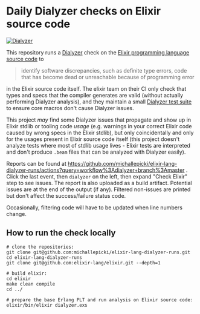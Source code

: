 # Daily Dialyzer checks on Elixir source code

[![Dialyzer](https://github.com/michallepicki/elixir-lang-dialyzer-runs/workflows/dialyzer/badge.svg?branch=master)](https://github.com/michallepicki/elixir-lang-dialyzer-runs/actions?query=workflow%3Adialyzer+branch%3Amaster)

This repository runs a [Dialyzer](http://erlang.org/doc/man/dialyzer.html) check on the [Elixir programming language source code](https://github.com/elixir-lang/elixir) to

> identify software discrepancies, such as definite type errors, code that has become dead or unreachable because of programming error

in the Elixir source code itself. The elixir team on their CI only check that types and specs that the compiler generates are valid (without actually performing Dialyzer analysis), and they maintain a small [Dialyzer test suite](https://github.com/elixir-lang/elixir/tree/main/lib/elixir/test/elixir/fixtures/dialyzer) to ensure core macros don't cause Dialyzer issues.

This project _may_ find some Dialyzer issues that propagate and show up in Elixir stdlib or tooling code _usage_ (e.g. warnings in your correct Elixir code caused by wrong specs in the Elixir stdlib), but only coincidentally and only for the usages present in Elixir source code itself (this project doesn't analyze tests where most of stdlib usage lives - Elixir tests are interpreted and don't produce `.beam` files that can be analyzed with Dialyzer easily). 

Reports can be found at https://github.com/michallepicki/elixir-lang-dialyzer-runs/actions?query=workflow%3Adialyzer+branch%3Amaster . Click the last event, then `dialyzer` on the left, then expand "Check Elixir" step to see issues. The report is also uploaded as a build artifact. Potential issues are at the end of the output (if any). Filtered non-issues are printed but don't affect the success/failure status code.

Occasionally, filtering code will have to be updated when line numbers change.

## How to run the check locally

```
# clone the repositories:
git clone git@github.com:michallepicki/elixir-lang-dialyzer-runs.git
cd elixir-lang-dialyzer-runs
git clone git@github.com:elixir-lang/elixir.git --depth=1

# build elixir:
cd elixir
make clean compile
cd ../

# prepare the base Erlang PLT and run analysis on Elixir source code:
elixir/bin/elixir dialyzer.exs
```
